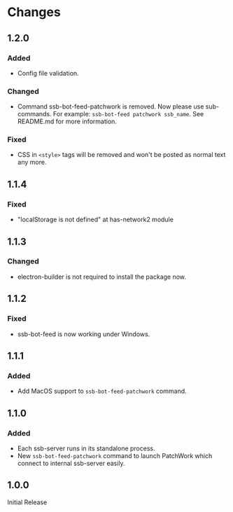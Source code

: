 # Changes

## 1.2.0

### Added

* Config file validation.

### Changed

* Command ssb-bot-feed-patchwork is removed. Now please use sub-commands. For example: `ssb-bot-feed patchwork ssb_name`. See README.md for more information.

### Fixed

* CSS in `<style>` tags will be removed and won't be posted as normal text any more.

## 1.1.4

### Fixed

* "localStorage is not defined" at has-network2 module

## 1.1.3

### Changed

* electron-builder is not required to install the package now.

## 1.1.2

### Fixed

* ssb-bot-feed is now working under Windows.

## 1.1.1

### Added

* Add MacOS support to `ssb-bot-feed-patchwork` command.

## 1.1.0

### Added

* Each ssb-server runs in its standalone process.
* New `ssb-bot-feed-patchwork` command to launch PatchWork which connect to internal ssb-server easily.

## 1.0.0

Initial Release